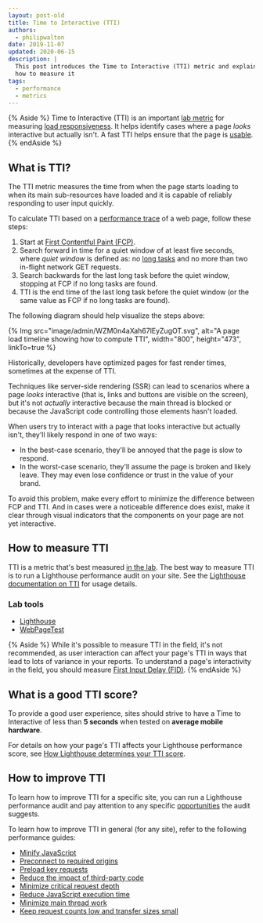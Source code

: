 ```yaml
---
layout: post-old
title: Time to Interactive (TTI)
authors:
  - philipwalton
date: 2019-11-07
updated: 2020-06-15
description: |
  This post introduces the Time to Interactive (TTI) metric and explains
  how to measure it
tags:
  - performance
  - metrics
---
```


{% Aside %}
  Time to Interactive (TTI) is an important [lab
  metric](/user-centric-performance-metrics/#in-the-lab) for measuring [load
  responsiveness](/user-centric-performance-metrics/#types-of-metrics). It helps
  identify cases where a page _looks_ interactive but actually isn't. A fast TTI
  helps ensure that the page is
  [usable](/user-centric-performance-metrics/#questions).
{% endAside %}

## What is TTI?

The TTI metric measures the time from when the page starts
loading to when its main sub-resources have loaded and it is capable of reliably
responding to user input quickly.

To calculate TTI based on a [performance
trace](https://developers.google.com/web/tools/chrome-devtools/evaluate-performance/reference)
of a web page, follow these steps:

1. Start at [First Contentful Paint (FCP)](/fcp/).
2. Search forward in time for a quiet window of at least five seconds, where
   _quiet window_ is defined as: no [long
   tasks](/custom-metrics/#long-tasks-api) and no more than two in-flight
   network GET requests.
3. Search backwards for the last long task before the quiet window, stopping at
   FCP if no long tasks are found.
4. TTI is the end time of the last long task before the quiet window (or the
   same value as FCP if no long tasks are found).

The following diagram should help visualize the steps above:

{% Img src="image/admin/WZM0n4aXah67lEyZugOT.svg", alt="A page load timeline showing how to compute TTI", width="800", height="473", linkTo=true %}

Historically, developers have optimized pages for fast render times,
sometimes at the expense of TTI.

Techniques like server-side rendering (SSR) can lead to scenarios where a page
_looks_ interactive (that is, links and buttons are visible on the screen), but it's not
_actually_ interactive because the main thread is blocked or
because the JavaScript code controlling those elements hasn't loaded.

When users try to interact with a page that looks interactive but actually
isn't, they'll likely respond in one of two ways:

* In the best-case scenario, they'll be annoyed that the page is slow to respond.
* In the worst-case scenario, they'll assume the page is broken and likely
  leave. They may even lose confidence or trust in the value of your brand.

To avoid this problem, make every effort to minimize the difference
between FCP and TTI. And in cases were a noticeable difference does exist,
make it clear through visual indicators that the components on your page are not yet
interactive.

## How to measure TTI

TTI is a metric that's best measured [in the
lab](/user-centric-performance-metrics/#in-the-lab). The best way to measure TTI is to run a
Lighthouse performance audit on your site. See the [Lighthouse documentation on
TTI](/interactive/) for usage details.

### Lab tools

* [Lighthouse](https://developers.google.com/web/tools/lighthouse/)
* [WebPageTest](https://www.webpagetest.org/)

{% Aside %}
  While it's possible to measure TTI in the field, it's not recommended, as user
  interaction can affect your page's TTI in ways that lead to lots of variance
  in your reports. To understand a page's interactivity in the field, you should
  measure [First Input Delay (FID)](/fid/).
{% endAside %}

## What is a good TTI score?

To provide a good user experience, sites should strive to have a Time to
Interactive of less than **5 seconds** when tested on **average mobile
hardware**.

For details on how your page's TTI affects your Lighthouse performance score,
see [How Lighthouse determines your TTI
score](/interactive/#how-lighthouse-determines-your-tti-score).

## How to improve TTI

To learn how to improve TTI for a specific site, you can run a Lighthouse
performance audit and pay attention to any specific
[opportunities](/lighthouse-performance/#opportunities) the audit suggests.

To learn how to improve TTI in general (for any site), refer to the following
performance guides:

* [Minify JavaScript](/unminified-javascript/)
* [Preconnect to required origins](/uses-rel-preconnect/)
* [Preload key requests](/uses-rel-preload/)
* [Reduce the impact of third-party code](/third-party-summary/)
* [Minimize critical request depth](/critical-request-chains/)
* [Reduce JavaScript execution time](/bootup-time/)
* [Minimize main thread work](/mainthread-work-breakdown/)
* [Keep request counts low and transfer sizes small](/resource-summary/)
